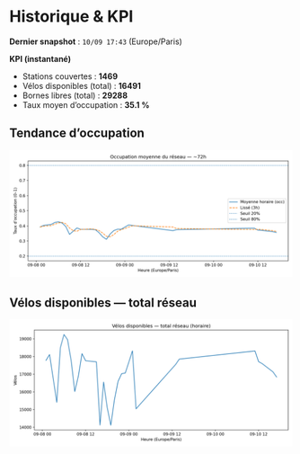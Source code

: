 # Historique & KPI

**Dernier snapshot** : `10/09 17:43` (Europe/Paris)

**KPI (instantané)**

- Stations couvertes : **1469**
- Vélos disponibles (total) : **16491**
- Bornes libres (total) : **29288**
- Taux moyen d’occupation : **35.1 %**

## Tendance d’occupation

![Mean occupancy](assets/figs/occupancy_last72h.png)

## Vélos disponibles — total réseau

![Bikes total](assets/figs/bikes_total_last72h.png)
